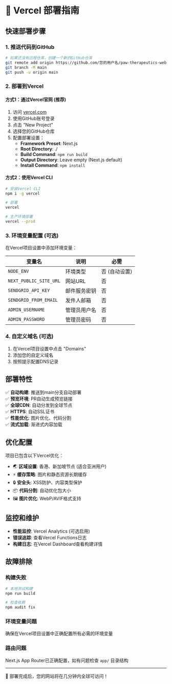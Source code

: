 # 🚀 Vercel 部署指南

## 快速部署步骤

### 1. 推送代码到GitHub
```bash
# 如果还没有远程仓库，创建一个新的GitHub仓库
git remote add origin https://github.com/您的用户名/paw-therapeutics-website.git
git branch -M main
git push -u origin main
```

### 2. 部署到Vercel

#### 方式1：通过Vercel官网 (推荐)
1. 访问 [vercel.com](https://vercel.com)
2. 使用GitHub账号登录
3. 点击 "New Project"
4. 选择您的GitHub仓库
5. 配置部署设置：
   - **Framework Preset**: Next.js
   - **Root Directory**: ./
   - **Build Command**: `npm run build`
   - **Output Directory**: Leave empty (Next.js default)
   - **Install Command**: `npm install`

#### 方式2：使用Vercel CLI
```bash
# 安装Vercel CLI
npm i -g vercel

# 部署
vercel

# 生产环境部署
vercel --prod
```

### 3. 环境变量配置 (可选)

在Vercel项目设置中添加环境变量：

| 变量名 | 说明 | 必需 |
|--------|------|------|
| `NODE_ENV` | 环境类型 | 否 (自动设置) |
| `NEXT_PUBLIC_SITE_URL` | 网站URL | 否 |
| `SENDGRID_API_KEY` | 邮件服务密钥 | 否 |
| `SENDGRID_FROM_EMAIL` | 发件人邮箱 | 否 |
| `ADMIN_USERNAME` | 管理员用户名 | 否 |
| `ADMIN_PASSWORD` | 管理员密码 | 否 |

### 4. 自定义域名 (可选)

1. 在Vercel项目设置中点击 "Domains"
2. 添加您的自定义域名
3. 按照提示配置DNS记录

## 部署特性

✅ **自动构建**: 推送到main分支自动部署  
✅ **预览环境**: PR自动生成预览链接  
✅ **全球CDN**: 自动分发到全球节点  
✅ **HTTPS**: 自动SSL证书  
✅ **性能优化**: 图片优化、代码分割  
✅ **流式加载**: 渐进式内容加载  

## 优化配置

项目已包含以下Vercel优化：

- 🌏 **区域设置**: 香港、新加坡节点 (适合亚洲用户)
- ⚡ **缓存策略**: 图片和静态资源长期缓存
- 🔒 **安全头**: XSS防护、内容类型保护
- 📦 **代码分割**: 自动优化包大小
- 🖼️ **图片优化**: WebP/AVIF格式支持

## 监控和维护

- **性能监控**: Vercel Analytics (可选启用)
- **错误追踪**: 查看Vercel Functions日志
- **构建日志**: 在Vercel Dashboard查看构建详情

## 故障排除

### 构建失败
```bash
# 本地测试构建
npm run build

# 检查依赖
npm audit fix
```

### 环境变量问题
确保在Vercel项目设置中正确配置所有必需的环境变量

### 路由问题
Next.js App Router已正确配置，如有问题检查 `app/` 目录结构

---

🎉 部署完成后，您的网站将在几分钟内全球可访问！ 